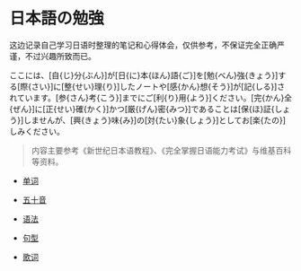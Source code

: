 # 日本語の勉強

这边记录自己学习日语时整理的笔记和心得体会，仅供参考，不保证完全正确严谨，不过兴趣所致而已。

ここには、[自{じ}分{ぶん}]が[日{に}本{ほん}語{ご}]を[勉{べん}強{きょう}]する[際{さい}]に[整{せい}理{り}]したノートや[感{かん}想{そう}]が[記{しる}]されています。[参{さん}考{こう}]までにご[利{り}用{よう}]ください。[完{かん}全{ぜん}]に[正{せい}確{かく}]かつ[厳{げん}密{みつ}]であることは[保{ほ}証{しょう}]しませんが、[興{きょう}味{み}]の[対{たい}象{しょう}]としてお[楽{たの}]しみください。

> 内容主要参考《新世纪日本语教程》、《完全掌握日语能力考试》与维基百科等资料。

- [单词](tango/index.md)

- [五十音](gojyuon/index.md)

- [语法](bunpou/index.md)

- [句型](bunkei/index.md)

- [歌词](kashi/index.md)

